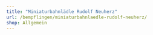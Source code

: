 ```yaml
---
title: "Miniaturbahnlädle Rudolf Neuherz"
url: /bempflingen/miniaturbahnlaedle-rudolf-neuherz/
shop: Allgemein
---
```

